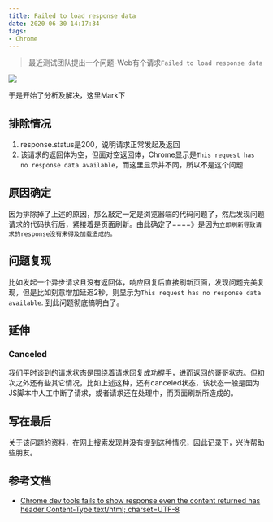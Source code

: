 ```yaml
---
title: Failed to load response data
date: 2020-06-30 14:17:34
tags:
- Chrome
---
```

> 最近测试团队提出一个问题-Web有个请求`Failed to load response data`


![](https://static.1991421.cn/2020/2020-06-30-142100.jpeg)

于是开始了分析及解决，这里Mark下


## 排除情况
1. response.status是200，说明请求正常发起及返回
2. 该请求的返回体为空，但面对空返回体，Chrome显示是`This request has no response data available`，而这里显示并不同，所以不是这个问题

## 原因确定
因为排除掉了上述的原因，那么敲定一定是浏览器端的代码问题了，然后发现问题请求的代码执行后，紧接着是页面刷新。由此确定了====》是因为`立即刷新导致请求的response没有来得及加载造成的。`


## 问题复现
比如发起一个异步请求且没有返回体，响应回复后直接刷新页面，发现问题完美复现，但是比如刻意增加延迟2秒，则显示为`This request has no response data available`. 到此问题彻底搞明白了。


## 延伸


### Canceled
    
  我们平时谈到的请求状态是围绕着请求回复成功握手，进而返回的哥哥状态。但初次之外还有些其它情况，比如上述这种，还有canceled状态，该状态一般是因为JS脚本中人工中断了请求，或者请求还在处理中，而页面刷新所造成的。


## 写在最后
关于该问题的资料，在网上搜索发现并没有提到这种情况，因此记录下，兴许帮助些朋友。


## 参考文档

- [Chrome dev tools fails to show response even the content returned has header Content-Type:text/html; charset=UTF-8](https://stackoverflow.com/questions/38924798/chrome-dev-tools-fails-to-show-response-even-the-content-returned-has-header-con/38925237#38925237)




